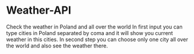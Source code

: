# Weather-API
Check the weather in Poland and all over the world
In first input you can type cities in Poland separated by coma and it will show you current weather in this cities.
In second step you can choose only one city all over the world and also see the weather there.
